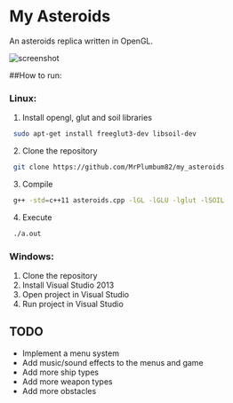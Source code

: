 # My Asteroids
An asteroids replica written in OpenGL.

![screenshot](https://cloud.githubusercontent.com/assets/11234396/18334742/4990e3f6-7593-11e6-8c87-1317ab1f7d60.png)

##How to run:

### Linux:
 1. Install opengl, glut and soil libraries
 ```bash
  sudo apt-get install freeglut3-dev libsoil-dev
 ```

 2. Clone the repository
 
 ```bash
  git clone https://github.com/MrPlumbum82/my_asteroids
 ```

 3. Compile
 
 ```bash
  g++ -std=c++11 asteroids.cpp -lGL -lGLU -lglut -lSOIL
 ```
 
 4. Execute
 
 ```bash
  ./a.out
 ```

### Windows:
 1. Clone the repository
 2. Install Visual Studio 2013
 3. Open project in Visual Studio
 4. Run project in Visual Studio

## TODO
 * Implement a menu system
 * Add music/sound effects to the menus and game
 * Add more ship types
 * Add more weapon types
 * Add more obstacles
